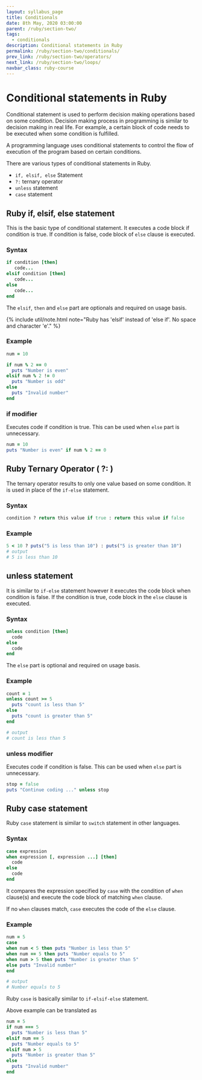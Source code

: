 ```yaml
---
layout: syllabus_page
title: Conditionals
date: 8th May, 2020 03:00:00
parent: /ruby/section-two/
tags:
  - conditionals
description: Conditional statements in Ruby
permalink: /ruby/section-two/conditionals/
prev_link: /ruby/section-two/operators/
next_link: /ruby/section-two/loops/
navbar_class: ruby-course
---
```


# Conditional statements in Ruby

Conditional statement is used to perform decision making operations based on some condition.
Decision making process in programming is similar to decision making in real life.
For example, a certain block of code needs to be executed when some condition is fulfilled.

A programming language uses conditional statements to control the flow of execution of the program based on certain conditions.

There are various types of conditional statements in Ruby.

- `if, elsif, else` Statement
- `?:` ternary operator
- `unless` statement
- `case` statement

## Ruby if, elsif, else statement

This is the basic type of conditional statement. It executes a code block if condition is true.
If condition is false, code block of `else` clause is executed.

### Syntax

```ruby
if condition [then]
   code...
elsif condition [then]
   code...
else
   code...
end
```

The `elsif`, `then` and `else` part are optionals and required on usage basis.

{% include util/note.html
    note="Ruby has 'elsif' instead of 'else if'. No space and character 'e'."
%}

### Example

```ruby
num = 10

if num % 2 == 0
  puts "Number is even"
elsif num % 2 != 0
  puts "Number is odd"
else
  puts "Invalid number"
end
```

### if modifier

Executes code if condition is true. This can be used when `else` part is unnecessary.

```ruby
num = 10
puts "Number is even" if num % 2 == 0
```

## Ruby Ternary Operator ( ?: )

The ternary operator results to only one value based on some condition. It is used in place of the `if-else` statement.

### Syntax

```ruby
condition ? return this value if true : return this value if false
```

### Example

```ruby
5 < 10 ? puts("5 is less than 10") : puts("5 is greater than 10")
# output
# 5 is less than 10
```

## unless statement

It is similar to `if-else` statement however it executes the code block when condition is false.
If the condition is true, code block in the `else` clause is executed.

### Syntax

```ruby
unless condition [then]
  code
else
  code
end
```

The `else` part is optional and required on usage basis.

### Example

```ruby
count = 1
unless count >= 5
  puts "count is less than 5"
else
  puts "count is greater than 5"
end

# output
# count is less than 5
```

### unless modifier

Executes code if condition is false. This can be used when `else` part is unnecessary.

```ruby
stop = false
puts "Continue coding ..." unless stop
```

## Ruby case statement

Ruby `case` statement is similar to `switch` statement in other languages.

### Syntax

```ruby
case expression
when expression [, expression ...] [then]
  code
else
  code
end
```

It compares the expression specified by `case` with the condition of `when` clause(s) and execute the code block of matching `when` clause.

If no `when` clauses match, `case` executes the code of the `else` clause.

### Example

```ruby
num = 5
case
when num < 5 then puts "Number is less than 5"
when num == 5 then puts "Number equals to 5"
when num > 5 then puts "Number is greater than 5"
else puts "Invalid number"
end

# output
# Number equals to 5
```

Ruby `case` is basically similar to `if-elsif-else` statement.

Above example can be translated as

```ruby
num = 5
if num === 5
  puts "Number is less than 5"
elsif num == 5
  puts "Number equals to 5"
elsif num > 5
  puts "Number is greater than 5"
else
  puts "Invalid number"
end
```

